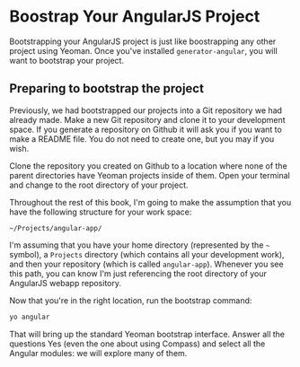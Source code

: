 # Boostrap Your AngularJS Project
Bootstrapping your AngularJS project is just like boostrapping any other project using Yeoman. Once you've installed `generator-angular`, you will want to bootstrap your project.

## Preparing to bootstrap the project
Previously, we had bootstrapped our projects into a Git repository we had already made. Make a new Git repository and clone it to your development space. If you generate a repository on Github it will ask you if you want to make a README file. You do not need to create one, but you may if you wish.

Clone the repository you created on Github to a location where none of the parent directories have Yeoman projects inside of them. Open your terminal and change to the root directory of your project. 

Throughout the rest of this book, I'm going to make the assumption that you have the following structure for your work space:

`~/Projects/angular-app/`

I'm assuming that you have your home directory (represented by the `~` symbol), a `Projects` directory (which contains all your development work), and then your repository (which is called `angular-app`). Whenever you see this path, you can know I'm just referencing the root directory of your AngularJS webapp repository.

Now that you're in the right location, run the bootstrap command:

```bash
yo angular
```


That will bring up the standard Yeoman bootstrap interface. Answer all the questions Yes (even the one about using Compass) and select all the Angular modules: we will explore many of them. 